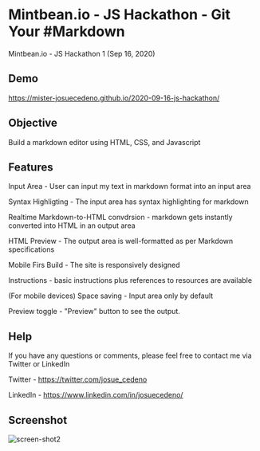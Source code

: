 # Mintbean.io - JS Hackathon - Git Your #Markdown

Mintbean.io - JS Hackathon 1 (Sep 16, 2020)

## Demo
https://mister-josuecedeno.github.io/2020-09-16-js-hackathon/

## Objective

Build a markdown editor using HTML, CSS, and Javascript

## Features

Input Area - User can input my text in markdown format into an input area

Syntax Highligting - The input area has syntax highlighting for markdown

Realtime Markdown-to-HTML convdrsion - markdown gets instantly converted into HTML in an output area

HTML Preview - The output area is well-formatted as per Markdown specifications

Mobile Firs Build - The site is responsively designed

Instructions - basic instructions plus references to resources are available

(For mobile devices)
Space saving - Input area only by default

Preview toggle - "Preview" button to see the output.


## Help

If you have any questions or comments, please feel free to contact me via Twitter or LinkedIn

Twitter - https://twitter.com/josue_cedeno

LinkedIn - https://www.linkedin.com/in/josuecedeno/

## Screenshot

![screen-shot2](https://user-images.githubusercontent.com/47830532/93545006-0323b780-f925-11ea-9fd4-405d8bdad96b.png)



